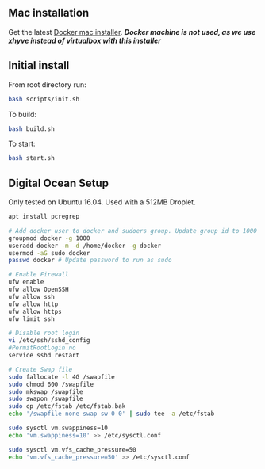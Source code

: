 ## Mac installation

Get the latest [Docker mac installer](https://docs.docker.com/docker-for-mac/).
***Docker machine is not used, as we use xhyve instead of virtualbox with this installer***


## Initial install
From root directory run:
```sh
bash scripts/init.sh
```

To build:
```sh
bash build.sh
```

To start:
```sh
bash start.sh
```


## Digital Ocean Setup

Only tested on Ubuntu 16.04. Used with a 512MB Droplet.

```sh
apt install pcregrep

# Add docker user to docker and sudoers group. Update group id to 1000
groupmod docker -g 1000
useradd docker -m -d /home/docker -g docker
usermod -aG sudo docker
passwd docker # Update password to run as sudo

# Enable Firewall
ufw enable
ufw allow OpenSSH
ufw allow ssh
ufw allow http
ufw allow https
ufw limit ssh

# Disable root login
vi /etc/ssh/sshd_config
#PermitRootLogin no
service sshd restart

# Create Swap file
sudo fallocate -l 4G /swapfile
sudo chmod 600 /swapfile
sudo mkswap /swapfile
sudo swapon /swapfile
sudo cp /etc/fstab /etc/fstab.bak
echo '/swapfile none swap sw 0 0' | sudo tee -a /etc/fstab

sudo sysctl vm.swappiness=10
echo 'vm.swappiness=10' >> /etc/sysctl.conf

sudo sysctl vm.vfs_cache_pressure=50
echo 'vm.vfs_cache_pressure=50' >> /etc/sysctl.conf

```